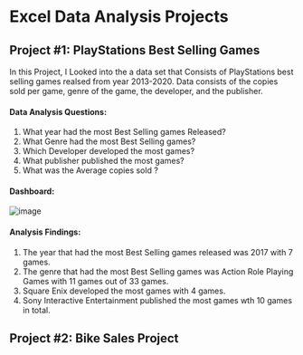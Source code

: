 # Excel Data Analysis Projects

## Project #1: PlayStations Best Selling Games

In this Project, I Looked into the a data set that Consists of PlayStations best selling games realsed from year 2013-2020. Data consists of the copies sold per game, genre of the game, the developer, and the publisher.

  #### Data Analysis Questions:
  1. What year had the most Best Selling games Released? 
  3. What Genre had the most Best Selling games? 
  4. Which Developer developed the most games?
  5. What publisher published the most games? 
  6. What was the Average copies sold ?

#### Dashboard: 

![image](https://github.com/gigimontes/Excel-projects/assets/143570053/f03ee252-59c6-4e92-b342-eba7f41be885)


  #### Analysis Findings:
  1. The year that had the most Best Selling games released was 2017 with 7 games. 
  2. The genre that had the most Best Selling games was Action Role Playing Games with 11 games out of 33 games.
  3. Square Enix developed the most games with 4 games.
  4. Sony Interactive Entertainment published the most games wth 10 games in total.



## Project #2: Bike Sales Project
